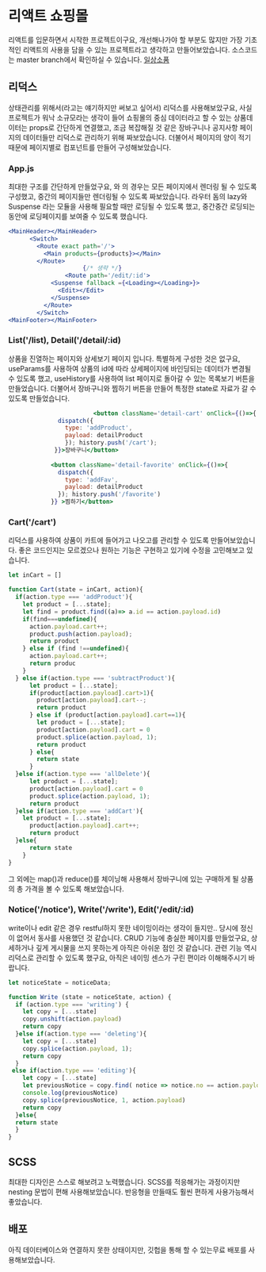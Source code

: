 # 리액트 쇼핑몰

리액트를 입문하면서 시작한 프로젝트이구요, 개선해나가야 할 부분도 많지만 가장 기초적인 리액트의 사용을 담을 수 있는 프로젝트라고 생각하고 만들어보았습니다.
소스코드는 master branch에서 확인하실 수 있습니다.
[일상소품](http://contentlee.github.io)

 

## 리덕스

 상태관리를 위해서(라고는 얘기하지만 써보고 싶어서) 리덕스를 사용해보았구요, 사실 프로젝트가 워낙 소규모라는 생각이 들어 쇼핑몰의 중심 데이터라고 할 수 있는 상품데이터는 props로 간단하게 연결했고, 조금 복잡해질 것 같은 장바구니나 공지사항 페이지의 데이터들만 리덕스로 관리하기 위해 짜보았습니다. 더불어서 페이지의 양이 적기 때문에 페이지별로 컴포넌트를 만들어 구성해보았습니다. 

### App.js

 최대한 구조를 간단하게 만들었구요, <MainHeader>와 <MainFooter>의 경우는 모든 페이지에서 렌더링 될 수 있도록 구성했고, 중간의 페이지들만 렌더링될 수 있도록 짜보았습니다. 라우터 돔의 lazy와 Suspense 라는 모듈을 사용해 필요할 때만 로딩될 수 있도록 했고, 중간중간 로딩되는 동안에 로딩페이지를 보여줄 수 있도록 했습니다. 

```jsx
<MainHeader></MainHeader>
      <Switch>      
        <Route exact path='/'>
          <Main products={products}></Main>
        </Route>
					 {/* 생략 */}
				<Route path='/edit/:id'>
	        <Suspense fallback ={<Loading></Loading>}>
	          <Edit></Edit>
	        </Suspense>
	      </Route>
	    </Switch>
<MainFooter></MainFooter>
```


### List('/list), Detail('/detail/:id)

 상품을 진열하는 페이지와 상세보기 페이지 입니다. 특별하게 구성한 것은 없구요, useParams를 사용하여 상품의 id에 따라 상세페이지에 바인딩되는 데이터가 변경될 수 있도록 했고, useHistory를 사용하여 list 페이지로 돌아갈 수 있는 목록보기 버튼을 만들었습니다. 더불어서 장바구니와 찜하기 버튼을 만들어 특정한 state로 자료가 갈 수 있도록 만들었습니다.

```jsx
						<button className='detail-cart' onClick={()=>{
              dispatch({
                type: 'addProduct', 
                payload: detailProduct
                }); history.push('/cart');
             }}>장바구니</button>
             
            <button className='detail-favorite' onClick={()=>{
              dispatch({
                type: 'addFav',
                payload: detailProduct
              }); history.push('/favorite')
            }} >찜하기</button>
```

### Cart('/cart')

  리덕스를 사용하여 상품이 카트에 들어가고 나오고를 관리할 수 있도록 만들어보았습니다. 좋은 코드인지는 모르겠으나 원하는 기능은 구현하고 있기에 수정을 고민해보고 있습니다.

```jsx
let inCart = []

function Cart(state = inCart, action){
  if(action.type === 'addProduct'){
    let product = [...state];
    let find = product.find((a)=> a.id == action.payload.id)
    if(find===undefined){
      action.payload.cart++;
      product.push(action.payload);
      return product
    } else if (find !==undefined){
      action.payload.cart++;
      return produc
    } 
  } else if(action.type === 'subtractProduct'){
      let product = [...state];
      if(product[action.payload].cart>1){
        product[action.payload].cart--;
        return product 
      } else if (product[action.payload].cart==1){
        let product = [...state];
        product[action.payload].cart = 0
        product.splice(action.payload, 1);
        return product
      } else{
        return state
      }
  }else if(action.type === 'allDelete'){
      let product = [...state];
      product[action.payload].cart = 0
      product.splice(action.payload, 1);
      return product
  }else if(action.type === 'addCart'){
    let product = [...state];
      product[action.payload].cart++;
      return product 
  }else{
      return state
    }
}
```

 그 외에는 map()과 reduce()를 체이닝해 사용해서 장바구니에 있는 구매하게 될 상품의 총 가격을 볼 수 있도록 해보았습니다.

### Notice('/notice'), Write('/write'), Edit('/edit/:id)

  write이나 edit 같은 경우 restful하지 못한 네이밍이라는 생각이 들지만.. 당시에 정신이 없어서 동사를 사용했던 것 같습니다. CRUD 기능에 충실한 페이지를 만들었구요, 상세하거나 깊게 게시물을 쓰지 못하는게 아직은 아쉬운 점인 것 같습니다.  관련 기능 역시 리덕스로 관리할 수 있도록 했구요, 아직은 네이밍 센스가 구린 편이라 이해해주시기 바랍니다.

```jsx
let noticeState = noticeData;

function Write (state = noticeState, action) {
  if (action.type === 'writing') {
    let copy = [...state]
    copy.unshift(action.payload)
    return copy
  }else if(action.type === 'deleting'){
    let copy = [...state]
    copy.splice(action.payload, 1);
    return copy
  }
 else if(action.type === 'editing'){
    let copy = [...state]
    let previousNotice = copy.find( notice => notice.no == action.payload.no)
    console.log(previousNotice)
    copy.splice(previousNotice, 1, action.payload)
    return copy
  }else{
  return state
  }
}
```

 

## SCSS

 최대한 디자인은 스스로 해보려고 노력했습니다. SCSS를 적응해가는 과정이지만 nesting 문법이 편해 사용해보았습니다. 반응형을 만들때도 훨씬 편하게 사용가능해서 좋았습니다.

## 배포

 아직 데이터베이스와 연결하지 못한 상태이지만, 깃헙을 통해 할 수 있는무료 배포를 사용해보았습니다. 


